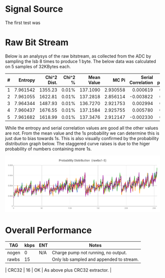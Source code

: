 
# Signal Source #

The first test was


# Raw Bit Stream #

Below is an analysys of the raw bitstream, as collected from the ADC by sampling the lsb 8 times to produce 1 byte. The below data was calculated on 5 samples of 32KBytes each.

| #    | Entropy  | Chi^2 Dist. | Chi^2 %    | Mean Value | MC Pi       | Serial Correlation | 1s probability |
|:----:|---------:|------------:|-----------:|-----------:|------------:|-------------------:|---------------:|
| 1    | 7.961542 | 1355.23     | 0.01%      | 137.1090   | 2.930558    | 0.000619           | 0.536870       |
| 2    | 7.961055 | 1622.81     | 0.01%      | 137.2818   | 2.856114    |-0.003822           | 0.537583       |
| 3    | 7.964344 | 1487.93     | 0.01%      | 136.7270   | 2.921753    | 0.002994           | 0.535682       |
| 4    | 7.960437 | 1676.55     | 0.01%      | 137.1584   | 2.925755    | 0.005780           | 0.537758       |
| 5    | 7.961682 | 1618.99     | 0.01%      | 137.3476   | 2.912147    |-0.002330           | 0.537366       |

While the entropy and serial correlation values are good all the other values are not. From the mean value and the 1s probability we can determine this is just due to bias towards 1s. This is also visually confirmed by the probability distribution graph below. The staggered curve raises is due to the higer probability of numbers containing more 1s.

![Probability Distribution](../documentation/prob_distr_rbs05.png)



# Overall Performance #

| TAG    | kbps  | ENT | Notes                                 |
|--------|-------|-----|---------------------------------------|
| nogen  | 0     | N/A | Charge pump not running, no output.   |
| rawbs | 15      |     | Only lsb sampled and appended to stream.  |

| CRC32  | 16    | OK  | As above plus CRC32 extractor.        |

